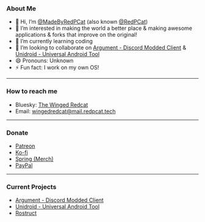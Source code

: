 ### About Me
- 👋 Hi, I’m [@MadeByRedPCat](https://github.com/MadeByRedPCat) (also known [@RedPCat](https://github.com/RedPCat))
- 👀 I’m interested in making the world a better place & making awesome applications & forks that improve on the original!
- 🌱 I’m currently learning coding
- 💞️ I’m looking to collaborate on [Argument - Discord Modded Client](https://github.com/MadeByRedPCat/Argument) & [Unidroid - Universal Android Tool](https://github.com/MadeByRedPCat/Unidroid)
- 😄 Pronouns: Unknown
- ⚡ Fun fact: I work on my own OS!
---
### How to reach me
- Bluesky: [The Winged Redcat](https://bsky.app/profile/yt.redpcat.tech)
- Email: wingedredcat@mail.redpcat.tech
---
### Donate
- [Patreon](https://patreon.com/wingedredcat)
- [Ko-fi](https://ko-fi.com/wingedredcat)
- [Spring (Merch)](https://bit.ly/RedPCatShop)
- [PayPal](https://paypal.me/thewingedredcat)
---
### Current Projects
- [Argument - Discord Modded Client](https://github.com/MadeByRedPCat/Argument)
- [Unidroid - Universal Android Tool](https://github.com/MadeByRedPCat/Unidroid)
- [Rostruct](https://github.com/MadeByRedPCat/Rostruct)
<!---
MadeByRedPCat/MadeByRedPCat is a ✨ special ✨ repository because its `README.md` (this file) appears on your GitHub profile.
You can click the Preview link to take a look at your changes.
--->
